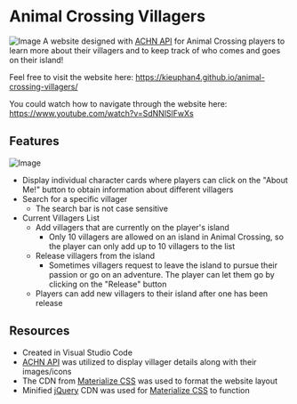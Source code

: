 # Animal Crossing Villagers
![Image](https://user-images.githubusercontent.com/87745350/143979970-0dcba3eb-fccb-4b6b-82ae-92518d67d60e.png)
A website designed with [ACHN API](http://acnhapi.com/) for Animal Crossing players to learn more about their villagers and to keep track of who comes and goes on their island!

Feel free to visit the website here: <https://kieuphan4.github.io/animal-crossing-villagers/>

You could watch how to navigate through the website here: <https://www.youtube.com/watch?v=SdNNlSlFwXs>

## Features
![Image](https://user-images.githubusercontent.com/87745350/143981500-c61b7167-f471-4aeb-ab23-95ef77efb419.gif)
- Display individual character cards where players can click on the "About Me!" button to obtain information about different villagers
- Search for a specific villager
    - The search bar is not case sensitive
- Current Villagers List
    - Add villagers that are currently on the player's island
        - Only 10 villagers are allowed on an island in Animal Crossing, so the player can only add up to 10 villagers to the list
    - Release villagers from the island
        - Sometimes villagers request to leave the island to pursue their passion or go on an adventure. The player can let them go by clicking on the "Release" button
    - Players can add new villagers to their island after one has been release

## Resources
- Created in Visual Studio Code
- [ACHN API](http://acnhapi.com/) was utilized to display villager details along with their images/icons
- The CDN from [Materialize CSS](https://materializecss.com/getting-started.html) was used to format the website layout
- Minified [jQuery](https://code.jquery.com/) CDN was used for [Materialize CSS](https://materializecss.com/getting-started.html) to function

